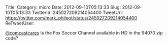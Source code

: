Title: 
Category: micro
Date: 2012-09-10T05:13:33
Slug: 2012-09-10T05:13:33
TwitterId: 245027209214054400
TweetUrl: https://twitter.com/mark_philpot/status/245027209214054400
ReTweetUser: 

[@comcastcares](https://twitter.com/comcastcares) Is the Fox Soccer Channel available in HD in the 94070 zip code?